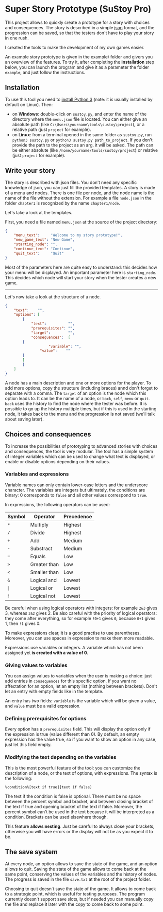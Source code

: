 Super Story Prototype (SuStoy Pro)
===

This project allows to quickly create a prototype for a story with choices and consequences. The story is described in a simple [json](https://en.wikipedia.org/wiki/JSON) format, and the progression can be saved, so that the testers don't have to play your story in one rush.

I created the tools to make the development of my own games easier.

An example story prototype is given in the example/ folder and givers you an overview of the features. To try it, after completing the **installation** step below, you can launch the program and give it as a parameter the folder `example`, and just follow the instructions.

## Installation
To use this tool you need to [install Python 3](https://www.python.org/downloads/) (note: it is usually installed by default on Linux). Then:
- on **Windows**: double-click on `sustoy.py`, and enter the name of the directory where the `menu.json` file is located. You can either give an absolute path (like `C:\Users\yourname\tools\sustoy\project`), or a relative path (just `project` for example).
- on **Linux**: from a terminal opened in the same folder as `sustoy.py`, run `python3 sustoy.py` or `python3 sustoy.py path_to_project`. If you don't provide the path to the project as an arg, it will be asked. The path can be either absolute (like `/home/yourname/tools/sustoy/project`) or relative (just `project` for example).

## Write your story
The story is described with json files. You don't need any specific knowledge of json, you can just fill the provided templates.
A story is made of a menu and nodes. There is one file per node, and the node name is the name of the file without the extension. For example a file `node.json` in the folder `chapter1` is recognized by the name `chapter1/node`.

Let's take a look at the templates.

First, you need a file named `menu.json` at the source of the project directory:
```json
{
    "menu_text":     "Welcome to my story prototype!",
    "new_game_text": "New Game",
    "starting_node": "",
    "continue_text": "Continue",
    "quit_text":     "Quit"
}
```
Most of the parameters here are quite easy to understand: this decides how your menu will be displayed.
An important parameter here is `starting_node`. This decides which node will start your story when the tester creates a new game.

---

Let's now take a look at the structure of a node.
```json
{
    "text":    "",
    "options": [
        {
            "text":          "",
            "prerequisites": "",
            "target":        "",
            "consequences":  [
		{
                    "variable": "",
	            "value":    ""
		}
	    ]
        }
    ]
}
```
A node has a main description and one or more options for the player. To add more options, copy the structure (including braces) annd don't forget to separate with a comma. The `target` of an option is the node which this option leads to. It can be the name of a node, or `back`, `self`, `menu` or `quit`. `back` uses the history to find the node where the tester was before. It is possible to go up the history multiple times, but if this is used in the starting node, it takes back to the menu and the progression is not saved (we'll talk about saving later).

## Choices and consequences
To increase the possibilities of prototyping to advanced stories with choices and consequences, the tool is very modular.
The tool has a simple system of integer variables which can be used to change what text is displayed, or enable or disable options depending on their values.

### Variables and expressions
Variable names can only contain lower-case letters and the underscore character.
The variables are integers but ultimately, the conditions are binary: 0 corresponds to `false` and all other values correspond to `true`.

In expressions, the following operators can be used:

Symbol | Operator | Precedence
------ | -------- | --------
`*` | Multiply | Highest
`/` | Divide | Highest
`+` | Add | Medium
`-` | Substract | Medium
`=` | Equals | Low
`>` | Greater than | Low
`<` | Smaller than | Low
`&` | Logical and | Lowest
`\|` | Logical or | Lowest
`!` | Logical not | Lowest

Be careful when using logical operators with integers: for example `2&3` gives 3, whereas `3&2` gives 2.
Be also careful with the priority of logical operators: they come after everything, so for example `!0+1` gives `0`, because `0+1` gives 1, then `!1` gives 0.

To make expressions clear, it is a good practise to use parentheses. Moreover, you can use spaces in expression to make them more readable.

Expressions use variables or integers. A variable which has not been assigned yet **is created with a value of 0**.

### Giving values to variables
You can assign values to variables when the user is making a choice: just add entries in `consequences` for this specific option. If you want no affectation for an option, let an empty list (nothing between brackets). Don't let an entry with empty fields like in the template.

An entry has two fields: `variable` is the variable which will be given a value, and `value` must be a valid expression.

### Defining prerequisites for options
Every option has a `prerequisites` field. This will display the option only if the expression is true (value different than 0). By default, an empty expression has the value true, so if you want to show an option in any case, just let this field empty.

### Modifying the text depending on the variables
This is the most powerful feature of the tool: you can customize the description of a node, or the text of options, with expressions. The syntax is the following:
```
%condition%[text if true][text if false]
```
The text if the condition is false is optional. There must be no space between the percent symbol and bracket, and between closing bracket of the text if true and opening bracket of the text if false. Moreover, the percent symbol can't be used in the text because it will be interpreted as a condition. Brackets can be used elsewhere though.

This feature **allows nesting**. Just be careful to always close your brackets, otherwise you will have errors or the display will not be as you expect it to be.

## The save system
At every node, an option allows to save the state of the game, and an option allows to quit. Saving the state of the game allows to come back at the same point, conserving the values of the variables and the history of nodes. The progress is saved in the file `save.txt` at the root of the project folder.

Choosing to quit doesn't save the state of the game. It allows to come back to a strategic point, which is useful for testing purposes. The program currently doesn't support save slots, but if needed you can manually copy the file and replace it later with the copy to come back to some point.
